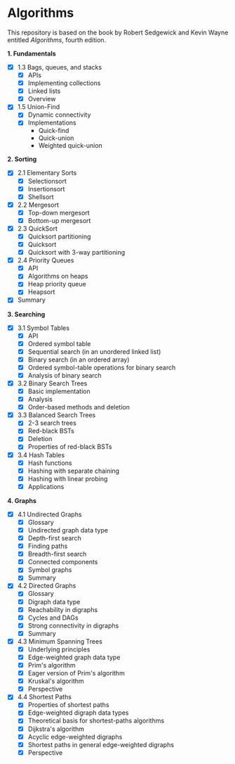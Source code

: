 # Algorithms

This repository is based on the book by Robert Sedgewick and Kevin Wayne entitled *Algorithms*, fourth edition.

**1. Fundamentals**
- [x] 1.3 Bags, queues, and stacks
  - [x] APIs
  - [x] Implementing collections
  - [x] Linked lists
  - [x] Overview
- [x] 1.5 Union-Find
  - [x] Dynamic connectivity
  - [x] Implementations
    * Quick-find
    * Quick-union
    * Weighted quick-union

**2. Sorting**
- [x] 2.1 Elementary Sorts
  - [x] Selectionsort
  - [x] Insertionsort
  - [x] Shellsort
- [x] 2.2 Mergesort
  - [x] Top-down mergesort
  - [x] Bottom-up mergesort
- [x] 2.3 QuickSort
  - [x] Quicksort partitioning
  - [x] Quicksort
  - [x] Quicksort with 3-way partitioning
- [x] 2.4 Priority Queues
  - [x] API
  - [x] Algorithms on heaps
  - [x] Heap priority queue
  - [x] Heapsort
- [x] Summary

**3. Searching**
- [x] 3.1 Symbol Tables
  - [x] API
  - [x] Ordered symbol table
  - [x] Sequential search (in an unordered linked list)
  - [x] Binary search (in an ordered array)
  - [x] Ordered symbol-table operations for binary search
  - [x] Analysis of binary search
- [x] 3.2 Binary Search Trees
  - [x] Basic implementation 
  - [x] Analysis
  - [x] Order-based methods and deletion
- [x] 3.3 Balanced Search Trees
  - [x] 2-3 search trees
  - [x] Red-black BSTs
  - [x] Deletion
  - [x] Properties of red-black BSTs
- [x] 3.4 Hash Tables
  - [x] Hash functions
  - [x] Hashing with separate chaining
  - [x] Hashing with linear probing
  - [x] Applications

**4. Graphs**
- [x] 4.1 Undirected Graphs
  - [x] Glossary
  - [x] Undirected graph data type
  - [x] Depth-first search
  - [x] Finding paths
  - [x] Breadth-first search
  - [x] Connected components
  - [x] Symbol graphs
  - [x] Summary
- [x] 4.2 Directed Graphs
  - [x] Glossary
  - [x] Digraph data type
  - [x] Reachability in digraphs
  - [x] Cycles and DAGs
  - [x] Strong connectivity in digraphs
  - [x] Summary
- [x] 4.3 Minimum Spanning Trees
  - [x] Underlying principles
  - [x] Edge-weighted graph data type
  - [x] Prim's algorithm
  - [x] Eager version of Prim's algorithm
  - [x] Kruskal's algorithm
  - [x] Perspective
- [x] 4.4 Shortest Paths
  - [x] Properties of shortest paths
  - [x] Edge-weighted digraph data types
  - [x] Theoretical basis for shortest-paths algorithms
  - [x] Dijkstra's algorithm
  - [x] Acyclic edge-weighted digraphs
  - [x] Shortest paths in general edge-weighted digraphs
  - [x] Perspective